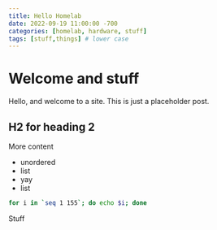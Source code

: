 ```yaml
---
title: Hello Homelab
date: 2022-09-19 11:00:00 -700
categories: [homelab, hardware, stuff]
tags: [stuff,things] # lower case
---
```


# Welcome and stuff

Hello, and welcome to a site. This is just a placeholder post. 

## H2 for heading 2

More content

* unordered
* list
* yay
* list

```bash
for i in `seq 1 155`; do echo $i; done
```

Stuff